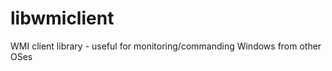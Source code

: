 libwmiclient
============

WMI client library - useful for monitoring/commanding Windows from other OSes